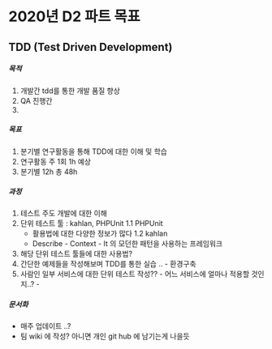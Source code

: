 2020년 D2 파트 목표
==============================


## TDD (Test Driven Development)

##### 목적
  1. 개발간 tdd를 통한 개발 품질 향상
  2. QA 진행간 
  3. 
  
##### 목표
  1. 분기별 연구활동을 통해 TDD에 대한 이해 및 학습
  2. 연구활동 주 1회 1h 예상
  3. 분기별 12h 총 48h
  
##### 과정
  1. 테스트 주도 개발에 대한 이해
  2. 단위 테스트 툴 : kahlan, PHPUnit
    1.1 PHPUnit
      - 활용법에 대한 다양한 정보가 많다
    1.2 kahlan
      - Describe - Context - It 의 모던한 패턴을 사용하는 프레임워크 
  3. 해당 단위 테스트 툴들에 대한 사용법?
  4. 간단한 예제들을 작성해보며 TDD를 통한 실습 ..
    - 환경구축
  5. 사람인 일부 서비스에 대한 단위 테스트 작성??
    - 어느 서비스에 얼마나 적용할 것인지..?
    - 
    
##### 문서화
  - 매주 업데이트 ..?
  - 팀 wiki 에 작성? 아니면 개인 git hub 에 남기는게 나을듯
